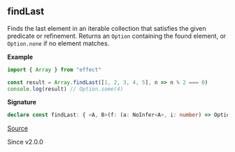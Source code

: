 ## findLast

Finds the last element in an iterable collection that satisfies the given predicate or refinement.
Returns an `Option` containing the found element, or `Option.none` if no element matches.

**Example**

```ts
import { Array } from "effect"

const result = Array.findLast([1, 2, 3, 4, 5], n => n % 2 === 0)
console.log(result) // Option.some(4)
```

**Signature**

```ts
declare const findLast: { <A, B>(f: (a: NoInfer<A>, i: number) => Option<B>): (self: Iterable<A>) => Option<B>; <A, B extends A>(refinement: (a: NoInfer<A>, i: number) => a is B): (self: Iterable<A>) => Option<B>; <A>(predicate: (a: NoInfer<A>, i: number) => boolean): (self: Iterable<A>) => Option<A>; <A, B>(self: Iterable<A>, f: (a: A, i: number) => Option<B>): Option<B>; <A, B extends A>(self: Iterable<A>, refinement: (a: A, i: number) => a is B): Option<B>; <A>(self: Iterable<A>, predicate: (a: A, i: number) => boolean): Option<A>; }
```

[Source](https://github.com/Effect-TS/effect/tree/main/packages/effect/src/Array.ts#L1081)

Since v2.0.0